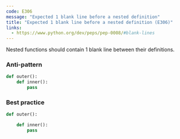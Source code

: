 ```yaml
---
code: E306
message: "Expected 1 blank line before a nested definition"
title: "Expected 1 blank line before a nested definition (E306)"
links:
  - https://www.python.org/dev/peps/pep-0008/#blank-lines
---
```


Nested functions should contain 1 blank line between their definitions.

### Anti-pattern

```python
def outer():
    def inner():
        pass
```

### Best practice

```python
def outer():

    def inner():
        pass
```
